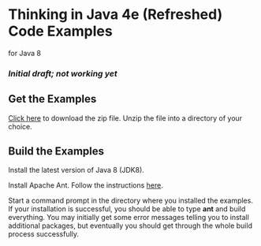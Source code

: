 # Thinking in Java 4e (Refreshed) Code Examples
for Java 8

### *Initial draft; not working yet*

## Get the Examples ##

[Click here](https://github.com/BruceEckel/TIJ4-Refreshed-Examples/archive/master.zip) to download the zip file. Unzip the file into a directory of your choice.

## Build the Examples ##
Install the latest version of Java 8 (JDK8).

Install Apache Ant. Follow the instructions [here](https://ant.apache.org/manual/install.html#getting).

Start a command prompt in the directory where you installed the examples. If your installation is successful, you should be able to type **ant** and build everything. You may initially get some error messages telling you to install additional packages, but eventually you should get through the whole build process successfully.
